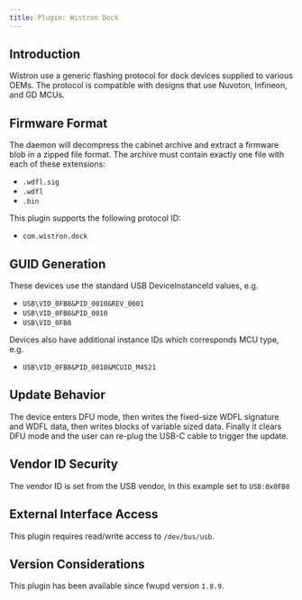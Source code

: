 ```yaml
---
title: Plugin: Wistron Dock
---
```


## Introduction

Wistron use a generic flashing protocol for dock devices supplied to various OEMs. The protocol is
compatible with designs that use Nuvoton, Infineon, and GD MCUs.

## Firmware Format

The daemon will decompress the cabinet archive and extract a firmware blob in a zipped file format.
The archive must contain exactly one file with each of these extensions:

* `.wdfl.sig`
* `.wdfl`
* `.bin`

This plugin supports the following protocol ID:

* `com.wistron.dock`

## GUID Generation

These devices use the standard USB DeviceInstanceId values, e.g.

* `USB\VID_0FB8&PID_0010&REV_0001`
* `USB\VID_0FB8&PID_0010`
* `USB\VID_0FB8`

Devices also have additional instance IDs which corresponds MCU type, e.g.

* `USB\VID_0FB8&PID_0010&MCUID_M4521`

## Update Behavior

The device enters DFU mode, then writes the fixed-size WDFL signature and WDFL data, then writes
blocks of variable sized data. Finally it clears DFU mode and the user can re-plug the USB-C cable
to trigger the update.

## Vendor ID Security

The vendor ID is set from the USB vendor, in this example set to `USB:0x0FB8`

## External Interface Access

This plugin requires read/write access to `/dev/bus/usb`.

## Version Considerations

This plugin has been available since fwupd version `1.8.9`.

